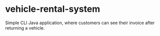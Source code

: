 # vehicle-rental-system
Simple CLI Java application, where customers can see their invoice after returning a vehicle.
